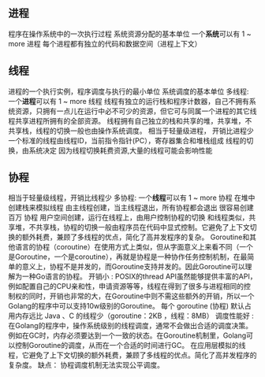 ##  进程 
程序在操作系统中的一次执行过程 
系统资源分配的基本单位 
一个**系统**可以有 1 ~ more 进程
每个进程都有独立的代码和数据空间（进程上下文）


##  线程 
进程的一个执行实例，程序调度与执行的最小单位 
系统调度的基本单位 
多线程: 一个**进程**可以有 1 ~ more 线程 
线程有独立的运行栈和程序计数器，自己不拥有系统资源，只拥有一点儿在运行中必不可少的资源，但它可与同属一个进程的其它线程共享进程所拥有的全部资源。
线程拥有自己独立的栈和共享的堆，共享堆，不共享栈，线程的切换一般也由操作系统调度。
相当于轻量级进程， 开销比进程少
一个标准的线程由线程ID，当前指令指针(PC），寄存器集合和堆栈组成
线程的切换，由系统决定
因为线程切换耗费资源,大量的线程可能会影响性能


##  协程
相当于轻量级线程，开销比线程少
多协程: 一个**线程**可以有 1 ~ more 协程 
在堆中创建栈来模拟线程
由主线程创建，当主线程退出，所有协程都会退出
很容易创建 百万 协程
用户空间创建，运行在线程上，由用户控制协程的切换
和线程类似，共享堆，不共享栈，协程的切换一般由程序员在代码中显式控制。它避免了上下文切换的额外耗费，兼顾了多线程的优点，简化了高并发程序的复杂。
Goroutine和其他语言的协程（coroutine）在使用方式上类似，但从字面意义上来看不同（一个是Goroutine，一个是coroutine），再就是协程是一种协作任务控制机制，在最简单的意义上，协程不是并发的，而Goroutine支持并发的。因此Goroutine可以理解为一种Go语言的协程。
开销小 : POSIX的thread API虽然能够提供丰富的API，例如配置自己的CPU亲和性，申请资源等等，线程在得到了很多与进程相同的控制权的同时，开销也非常的大，在Goroutine中则不需这些额外的开销，所以一个Golang的程序中可以支持10w级别的Goroutine。
每个 goroutine (协程) 默认占用内存远比 Java 、C 的线程少（goroutine：2KB ，线程：8MB）
调度性能好 : 在Golang的程序中，操作系统级别的线程调度，通常不会做出合适的调度决策。例如在GC时，内存必须要达到一个一致的状态。在Goroutine机制里，Golang可以控制Goroutine的调度，从而在一个合适的时间进行GC。
在应用层模拟的线程，它避免了上下文切换的额外耗费，兼顾了多线程的优点。简化了高并发程序的复杂度。
缺点： 协程调度机制无法实现公平调度。
